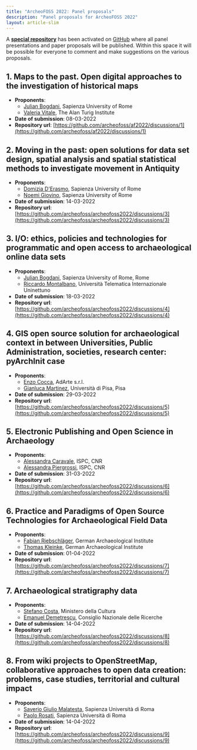 ```yaml
---
title: "ArcheoFOSS 2022: Panel proposals"
description: "Panel proposals for ArcheoFOSS 2022"
layout: article-slim
---
```


A [**special repository**](https://github.com/archeofoss/af2022) has been activated on [GitHub](https://github.com/) where all panel presentations and paper proposals will be published. Within this space it will be possible for everyone to comment and make suggestions on the various proposals.

## 1. Maps to the past. Open digital approaches to the investigation of historical maps

- **Proponents**:
  - [Julian Bogdani](mailto:julian.bogdani@uniroma1.it), Sapienza University of Rome
  - [Valeria Vitale](mailto:v.vitale@sheffield.ac.uk), The Alan Turig Institute
- **Date of submission**: 08-03-2022
- **Repository url**: [https://github.com/archeofoss/af2022/discussions/1](https://github.com/archeofoss/af2022/discussions/1)  

## 2. Moving in the past: open solutions for data set design, spatial analysis and spatial statistical methods to investigate movement in Antiquity

- **Proponents**:
  - [Domizia D'Erasmo](mailto:domizia.derasmo@uniroma1.it), Sapienza University of Rome
  - [Noemi Giovino](mailto:noemi.giovino@uniroma1.it), Sapienza University of Rome
- **Date of submission**: 14-03-2022
- **Repository url**: [https://github.com/archeofoss/archeofoss2022/discussions/3](https://github.com/archeofoss/archeofoss2022/discussions/3)

## 3.  I/O: ethics, policies and technologies for programmatic and open access to archaeological online data sets

- **Proponents**:
  - [Julian Bogdani](mailto:julian.bogdani@uniroma1.it), Sapienza University of Rome, Rome
  - [Riccardo Montalbano](mailto:ricca.montalbano@gmail.com), Università Telematica Internazionale Uninettuno
- **Date of submission**: 18-03-2022
- **Repository url**: [https://github.com/archeofoss/archeofoss2022/discussions/4](https://github.com/archeofoss/archeofoss2022/discussions/4)

## 4. GIS open source solution for archaeological context in between Universities, Public Administration, societies, research center: pyArchInit case

- **Proponents**:
  - [Enzo Cocca](mailto:archeologia@adarteinfo.it), AdArte s.r.l.
  - [Gianluca Martinez](mailto:gianlucamartinez@hotmail.it), Università di Pisa, Pisa
- **Date of submission**: 29-03-2022
- **Repository url**: [https://github.com/archeofoss/archeofoss2022/discussions/5](https://github.com/archeofoss/archeofoss2022/discussions/5)

## 5. Electronic Publishing and Open Science in Archaeology

- **Proponents**:
  - [Alessandra Caravale](mailto:alessandra.caravale@cnr.it), ISPC, CNR
  - [Alessandra Piergrossi](mailto:alessandra.piergrossi@cnr.it), ISPC, CNR
- **Date of submission**: 31-03-2022
- **Repository url**: [https://github.com/archeofoss/archeofoss2022/discussions/6](https://github.com/archeofoss/archeofoss2022/discussions/6)

## 6. Practice and Paradigms of Open Source Technologies for Archaeological Field Data  

- **Proponents**:
  - [Fabian Riebschläger](mailto:fabian.riebschlaeger@dainst.de), German Archaeological Institute
  - [Thomas Kleinke](mailto:thomas.kleinke@dainst.de), German Archaeological Institute
- **Date of submission**: 01-04-2022
- **Repository url**: [https://github.com/archeofoss/archeofoss2022/discussions/7](https://github.com/archeofoss/archeofoss2022/discussions/7)

## 7. Archaeological stratigraphy data

- **Proponents**:
  - [Stefano Costa](mailto:stefano.costa@beniculturali.it), Ministero della Cultura
  - [Emanuel Demetrescu](mailto:emanuel.demetrescu@cnr.it), Consiglio Nazionale delle Ricerche
- **Date of submission**: 14-04-2022
- **Repository url**: [https://github.com/archeofoss/archeofoss2022/discussions/8](https://github.com/archeofoss/archeofoss2022/discussions/8)

## 8. From wiki projects to OpenStreetMap, collaborative approaches to open data creation: problems, case studies, territorial and cultural impact  

- **Proponents**:
  - [Saverio Giulio Malatesta](mailto:saveriogiulio.malatesta@uniroma1.it), Sapienza Università di Roma
  - [Paolo Rosati](mailto:paolo.rosati@uniroma1.it), Sapienza Università di Roma
- **Date of submission**: 14-04-2022
- **Repository url**: [https://github.com/archeofoss/archeofoss2022/discussions/9](https://github.com/archeofoss/archeofoss2022/discussions/9)
